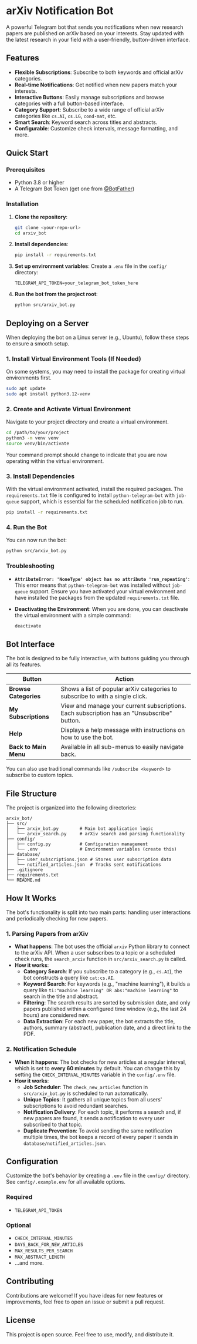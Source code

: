 # arXiv Notification Bot

A powerful Telegram bot that sends you notifications when new research papers are published on arXiv based on your interests. Stay updated with the latest research in your field with a user-friendly, button-driven interface.

## Features

- **Flexible Subscriptions**: Subscribe to both keywords and official arXiv categories.
- **Real-time Notifications**: Get notified when new papers match your interests.
- **Interactive Buttons**: Easily manage subscriptions and browse categories with a full button-based interface.
- **Category Support**: Subscribe to a wide range of official arXiv categories like `cs.AI`, `cs.LG`, `cond-mat`, etc.
- **Smart Search**: Keyword search across titles and abstracts.
- **Configurable**: Customize check intervals, message formatting, and more.

## Quick Start

### Prerequisites

- Python 3.8 or higher
- A Telegram Bot Token (get one from [@BotFather](https://t.me/BotFather))

### Installation

1. **Clone the repository**:
   ```bash
   git clone <your-repo-url>
   cd arxiv_bot
   ```

2. **Install dependencies**:
   ```bash
   pip install -r requirements.txt
   ```

3. **Set up environment variables**:
   Create a `.env` file in the `config/` directory:
   ```env
   TELEGRAM_API_TOKEN=your_telegram_bot_token_here
   ```

4. **Run the bot from the project root**:
   ```bash
   python src/arxiv_bot.py
   ```

## Deploying on a Server

When deploying the bot on a Linux server (e.g., Ubuntu), follow these steps to ensure a smooth setup.

### 1. Install Virtual Environment Tools (If Needed)

On some systems, you may need to install the package for creating virtual environments first.
```bash
sudo apt update
sudo apt install python3.12-venv
```

### 2. Create and Activate Virtual Environment

Navigate to your project directory and create a virtual environment.
```bash
cd /path/to/your/project
python3 -m venv venv
source venv/bin/activate
```
Your command prompt should change to indicate that you are now operating within the virtual environment.

### 3. Install Dependencies

With the virtual environment activated, install the required packages. The `requirements.txt` file is configured to install `python-telegram-bot` with `job-queue` support, which is essential for the scheduled notification job to run.
```bash
pip install -r requirements.txt
```

### 4. Run the Bot

You can now run the bot:
```bash
python src/arxiv_bot.py
```

### Troubleshooting

- **`AttributeError: 'NoneType' object has no attribute 'run_repeating'`**: This error means that `python-telegram-bot` was installed without `job-queue` support. Ensure you have activated your virtual environment and have installed the packages from the updated `requirements.txt` file.

- **Deactivating the Environment**: When you are done, you can deactivate the virtual environment with a simple command:
  ```bash
  deactivate
  ```

## Bot Interface

The bot is designed to be fully interactive, with buttons guiding you through all its features.

| Button | Action |
|---|---|
| **Browse Categories** | Shows a list of popular arXiv categories to subscribe to with a single click. |
| **My Subscriptions** | View and manage your current subscriptions. Each subscription has an "Unsubscribe" button. |
| **Help** | Displays a help message with instructions on how to use the bot. |
| **Back to Main Menu** | Available in all sub-menus to easily navigate back. |

You can also use traditional commands like `/subscribe <keyword>` to subscribe to custom topics.

## File Structure

The project is organized into the following directories:

```
arxiv_bot/
├── src/
│   ├── arxiv_bot.py        # Main bot application logic
│   └── arxiv_search.py     # arXiv search and parsing functionality
├── config/
│   ├── config.py           # Configuration management
│   └── .env                # Environment variables (create this)
├── database/
│   ├── user_subscriptions.json # Stores user subscription data
│   └── notified_articles.json  # Tracks sent notifications
├── .gitignore
├── requirements.txt
└── README.md
```

## How It Works

The bot's functionality is split into two main parts: handling user interactions and periodically checking for new papers.

### 1. Parsing Papers from arXiv

- **What happens**: The bot uses the official `arxiv` Python library to connect to the arXiv API. When a user subscribes to a topic or a scheduled check runs, the `search_arxiv` function in `src/arxiv_search.py` is called.
- **How it works**:
  - **Category Search**: If you subscribe to a category (e.g., `cs.AI`), the bot constructs a query like `cat:cs.AI`.
  - **Keyword Search**: For keywords (e.g., "machine learning"), it builds a query like `ti:"machine learning" OR abs:"machine learning"` to search in the title and abstract.
  - **Filtering**: The search results are sorted by submission date, and only papers published within a configured time window (e.g., the last 24 hours) are considered new.
  - **Data Extraction**: For each new paper, the bot extracts the title, authors, summary (abstract), publication date, and a direct link to the PDF.

### 2. Notification Schedule

- **When it happens**: The bot checks for new articles at a regular interval, which is set to **every 60 minutes** by default. You can change this by setting the `CHECK_INTERVAL_MINUTES` variable in the `config/.env` file.
- **How it works**:
  - **Job Scheduler**: The `check_new_articles` function in `src/arxiv_bot.py` is scheduled to run automatically.
  - **Unique Topics**: It gathers all unique topics from all users' subscriptions to avoid redundant searches.
  - **Notification Delivery**: For each topic, it performs a search and, if new papers are found, it sends a notification to every user subscribed to that topic.
  - **Duplicate Prevention**: To avoid sending the same notification multiple times, the bot keeps a record of every paper it sends in `database/notified_articles.json`.

## Configuration

Customize the bot's behavior by creating a `.env` file in the `config/` directory. See `config/.example.env` for all available options.

### Required
- `TELEGRAM_API_TOKEN`

### Optional
- `CHECK_INTERVAL_MINUTES`
- `DAYS_BACK_FOR_NEW_ARTICLES`
- `MAX_RESULTS_PER_SEARCH`
- `MAX_ABSTRACT_LENGTH`
- ...and more.

## Contributing

Contributions are welcome! If you have ideas for new features or improvements, feel free to open an issue or submit a pull request.

## License

This project is open source. Feel free to use, modify, and distribute it. 